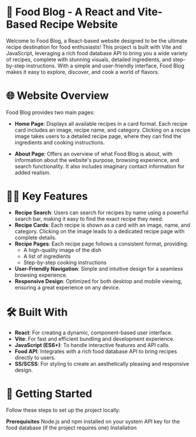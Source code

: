 # 🍲 Food Blog - A React and Vite-Based Recipe Website

Welcome to Food Blog, a React-based website designed to be the ultimate recipe destination for food enthusiasts! This project is built with Vite and JavaScript, leveraging a rich food database API to bring you a wide variety of recipes, complete with stunning visuals, detailed ingredients, and step-by-step instructions. With a simple and user-friendly interface, Food Blog makes it easy to explore, discover, and cook a world of flavors.

# 🌐 Website Overview
Food Blog provides two main pages:

- **Home Page**: Displays all available recipes in a card format. Each recipe card includes an image, recipe name, and category. Clicking on a recipe image takes users to a detailed recipe page, where they can find the ingredients and cooking instructions.

- **About Page**: Offers an overview of what Food Blog is about, with information about the website's purpose, browsing experience, and search functionality. It also includes imaginary contact information for added realism.

# 🧑‍🍳 Key Features
- **Recipe Search**: Users can search for recipes by name using a powerful search bar, making it easy to find the exact recipe they need.
- **Recipe Cards**: Each recipe is shown as a card with an image, name, and category. Clicking on the image leads to a dedicated recipe page with complete details.
- **Recipe Pages**: Each recipe page follows a consistent format, providing:
   - A high-quality image of the dish
   - A list of ingredients
   - Step-by-step cooking instructions
- **User-Friendly Navigation**: Simple and intuitive design for a seamless browsing experience.
- **Responsive Design**: Optimized for both desktop and mobile viewing, ensuring a great experience on any device.

# 🛠️ Built With
- **React**: For creating a dynamic, component-based user interface.
- **Vite**: For fast and efficient bundling and development experience.
- **JavaScript (ES6+)**: To handle interactive features and API calls.
- **Food API**: Integrates with a rich food database API to bring recipes directly to users.
- **SS/SCSS**: For styling to create an aesthetically pleasing and responsive design.

# 🚀 Getting Started
Follow these steps to set up the project locally:

**Prerequisites**
Node.js and npm installed on your system
API key for the food database (if the project requires one)
Installation
